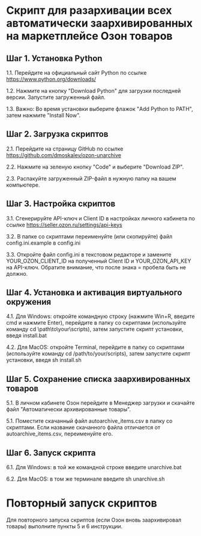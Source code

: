 # Скрипт для разархивации всех автоматически заархивированных на маркетплейсе Озон товаров

## Шаг 1. Установка Python

1.1. Перейдите на официальный сайт Python по ссылке https://www.python.org/downloads/

1.2. Нажмите на кнопку "Download Python" для загрузки последней версии. Запустите загруженный файл.

1.3. Важно: Во время установки выберите флажок "Add Python to PATH", затем нажмите "Install Now".

## Шаг 2. Загрузка скриптов

2.1. Перейдите на страницу GitHub по ссылке https://github.com/dmoskalev/ozon-unarchive

2.2. Нажмите на зеленую кнопку "Code" и выберите "Download ZIP".

2.3. Распакуйте загруженный ZIP-файл в нужную папку на вашем компьютере.

## Шаг 3. Настройка скриптов

3.1. Сгенерируйте API-ключ и Client ID в настройках личного кабинета по ссылке https://seller.ozon.ru/settings/api-keys

3.2. В папке со скриптами переименуйте (или скопируйте) файл config.ini.example в config.ini

3.3. Откройте файл config.ini в текстовом редакторе и замените YOUR_OZON_CLIENT_ID на полученный Client ID и YOUR_OZON_API_KEY на API-ключ. Обратите внимание, что после знака = пробела быть не должно.

## Шаг 4. Установка и активация виртуального окружения

4.1. Для Windows: откройте командную строку (нажмите Win+R, введите cmd и нажмите Enter), перейдите в папку со скриптами (используйте команду cd \path\to\your\scripts), затем запустите скрипт установки, введя install.bat

4.2. Для MacOS: откройте Terminal, перейдите в папку со скриптами (используйте команду cd /path/to/your/scripts), затем запустите скрипт установки, введя sh install.sh

## Шаг 5. Сохранение списка заархивированных товаров

5.1. В личном кабинете Озон перейдите в Менеджер загрузки и скачайте файл "Автоматически архивированные товары".

5.1. Поместите скачанный файл autoarchive_items.csv в папку со скриптами. Если название скачанного файла отличается от autoarchive_items.csv, переименуйте его.

## Шаг 6. Запуск скрипта

6.1. Для Windows: в той же командной строке введите unarchive.bat

6.2. Для MacOS: в том же терминале введите sh unarchive.sh

# Повторный запуск скриптов

Для повторного запуска скриптов (если Озон вновь заархивировал товары) выполните пункты 5 и 6 инструкции.
